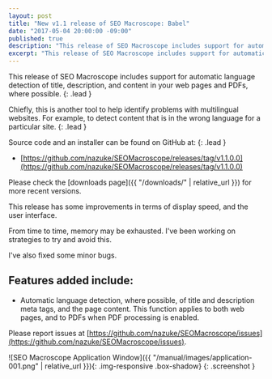 ```yaml
---
layout: post
title: "New v1.1 release of SEO Macroscope: Babel"
date: "2017-05-04 20:00:00 -09:00"
published: true
description: "This release of SEO Macroscope includes support for automatic language detection."
excerpt: "This release of SEO Macroscope includes support for automatic language detection."
---
```


This release of SEO Macroscope includes support for automatic language detection of title, description, and content in your web pages and PDFs, where possible.
{: .lead }

Chiefly, this is another tool to help identify problems with multilingual websites. For example, to detect content that is in the wrong language for a particular site.
{: .lead }

Source code and an installer can be found on GitHub at:
{: .lead }

* [https://github.com/nazuke/SEOMacroscope/releases/tag/v1.1.0.0](https://github.com/nazuke/SEOMacroscope/releases/tag/v1.1.0.0)

Please check the [downloads page]({{ "/downloads/" | relative_url }}) for more recent versions.

This release has some improvements in terms of display speed, and the user interface.

From time to time, memory may be exhausted. I've been working on strategies to try and avoid this.

I've also fixed some minor bugs.

## Features added include:

* Automatic language detection, where possible, of title and description meta tags, and the page content. This function applies to both web pages, and to PDFs when PDF processing is enabled.

Please report issues at [https://github.com/nazuke/SEOMacroscope/issues](https://github.com/nazuke/SEOMacroscope/issues).

![SEO Macroscope Application Window]({{ "/manual/images/application-001.png" | relative_url }}){: .img-responsive .box-shadow}
{: .screenshot }
